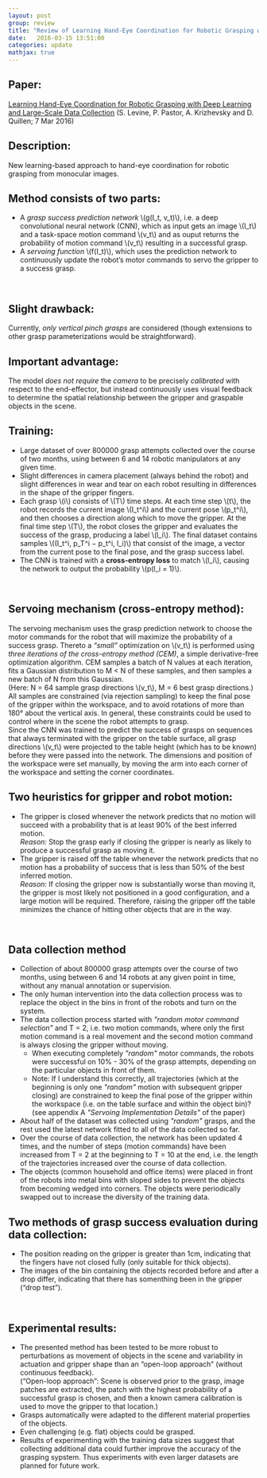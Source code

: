 ```yaml
---
layout: post
group: review
title: "Review of Learning Hand-Eye Coordination for Robotic Grasping with Deep Learning and Large-Scale Data Collection"
date:   2016-03-15 13:51:00
categories: update
mathjax: true
---
```


## Paper:
[Learning Hand-Eye Coordination for Robotic Grasping with Deep Learning and Large-Scale Data Collection](http://arxiv.org/abs/1603.02199)
(S. Levine, P. Pastor, A. Krizhevsky and D. Quillen; 7 Mar 2016)

## Description:
New learning-based approach to hand-eye coordination for robotic grasping from monocular images. 

## Method consists of two parts:
*  A *grasp success prediction network* \\(g(I_t, v_t)\\), i.e. a deep convolutional neural network (CNN), which as input gets an image \\(I_t\\) and a task-space motion command \\(v_t\\) and as ouput returns the probability of motion command \\(v_t\\) resulting in a successful grasp.
*  A *servoing function* \\(f(I_t)\\), which uses the prediction network to continuously update the robot’s motor commands to servo the gripper to a success grasp. <br />
 <br />

## Slight drawback:
Currently, *only vertical pinch grasps* are considered (though extensions to other grasp parameterizations would be straightforward).

## Important advantage:
The model *does not require* the *camera* to be precisely *calibrated* with respect to the end-effector, 
but instead continuously uses visual feedback to determine the spatial relationship between the gripper and graspable 
objects in the scene. 

## Training:
* Large dataset of over 800000 grasp attempts collected over the course of two months, using between 6 and 14 robotic manipulators at any given time.
* Slight differences in camera placement (always behind the robot) and slight differences in wear and tear on each robot resulting in differences in the shape of the gripper fingers. 
* Each grasp \\(i\\) consists of \\(T\\) time steps. At each time step \\(t\\), the robot records the current image \\(I_t^i\\) and the current pose \\(p_t^i\\), and then chooses a direction along which to move the gripper. At the final time step \\(T\\), the robot closes the gripper and evaluates the success of the grasp, producing a label \\(l_i\\). The final dataset contains samples \\((I_t^i, p_T^i − p_t^i, l_i)\\) that consist of the image, a vector from the current pose to the final pose, and the grasp success label.
* The CNN is trained with a **cross-entropy loss** to match \\(l_i\\), causing the network to output the probability \\(p(l_i = 1)\\). <br />
<br />

## Servoing mechanism (cross-entropy method):
The servoing mechanism uses the grasp prediction network to choose the motor commands for the robot that will maximize the probability of a success grasp. 
Thereto a *“small”* optimization on \\(v_t\\) is performed using *three iterations of the cross-entropy method (CEM)*, a simple derivative-free optimization algorithm.
CEM samples a batch of N values at each iteration, fits a Gaussian distribution to M < N of these samples, and then samples a new batch of N from this Gaussian.  <br />
(Here: N = 64 sample grasp directions \\(v_t\\), M = 6 best grasp directions.) <br />
All samples are constrained (via rejection sampling) to keep the final pose of the gripper within the workspace, and to avoid rotations of more than 180° about the vertical axis. In general, these constraints could be used to control where in the scene the robot attempts to grasp. <br />
Since the CNN was trained to predict the success of grasps on sequences that always terminated with the gripper on the table surface, all grasp directions \\(v_t\\) were projected to the table height (which has to be known) before they were passed into the network.
The dimensions and position of the workspace were set manually, by moving the arm into each corner of the workspace and setting the corner coordinates.

## Two heuristics for gripper and robot motion:
* The gripper is closed whenever the network predicts that no motion will succeed with a probability that is at least 90% of the best inferred motion. <br />
  *Reason:* Stop the grasp early if closing the gripper is nearly as likely to produce a successful grasp as moving it.
* The gripper is raised off the table whenever the network predicts that no motion has a probability of success that is 
  less than 50% of the best inferred motion. <br />
  *Reason:* If closing the gripper now is substantially worse than moving it, the gripper is most likely not positioned 
  in a good configuration, and a large motion will be required. Therefore, raising the gripper off the table minimizes
  the chance of hitting other objects that are in the way. <br />
<br />

## Data collection method
* Collection of about 800000 grasp attempts over the course of two months, using between 6 and 14 robots at any given point in time, without any manual annotation or supervision. 
* The only human intervention into the data collection process was to replace the object in the bins in front of the robots and turn on the system. 
* The data collection process started with *"random motor command selection"* and T = 2, i.e. two motion commands, where only the first motion command is a real movement and the second motion command is always closing the gripper without moving.
  * When executing completely *"random"* motor commands, the robots were successful on 10% - 30% of the grasp attempts, depending on the particular objects in front of them. 
  * Note: If I understand this correctly, all trajectories (which at the beginning is only one *"random"* motion with subsequent gripper closing) are constrained to keep the final pose of the gripper within the workspace (i.e. on the table surface and within the object bin)? (see appendix A *"Servoing Implementation Details"* of the paper)
* About half of the dataset was collected using *"random"* grasps, and the rest used the latest network fitted to all of the data collected so far. 
* Over the course of data collection, the network has been updated 4 times, and the number of steps (motion commands) have been increased from T = 2 at the beginning to T = 10 at the end, i.e. the length of the trajectories increased over the course of data collection.
* The objects (common household and office items) were placed in front of the robots into metal bins with sloped sides to prevent the objects from becoming wedged into corners. The objects were periodically swapped out to increase the diversity of the training data.

## Two methods of grasp success evaluation during data collection:
* The position reading on the gripper is greater than 1cm, indicating that the fingers have not closed fully 
  (only suitable for thick objects). 
* The images of the bin containing the objects recorded before and after a drop differ, indicating that there 
  has somenthing been in the gripper (“drop test”). <br />
<br />

## Experimental results:
* The presented method has been tested to be more robust to perturbations as movement of objects in the scene and 
  variability in actuation and gripper shape than an “open-loop approach” (without continuous feedback). <br />
  (“Open-loop approach”: 
    Scene is observed prior to the grasp, image patches are extracted, the patch with the highest 
    probability of a successful grasp is chosen, and then a known camera calibration is used to move the gripper to that 
    location.)
* Grasps automatically were adapted to the different material properties of the objects. 
* Even challenging (e.g. flat) objects could be grasped.
* Results of experimenting with the training data sizes suggest that collecting additional data could further improve the accuracy of the grasping sypstem. Thus experiments with even larger datasets are planned for future work.
